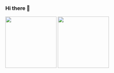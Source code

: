### Hi there 👋
<div>
  <img height="160px" src="https://github-readme-stats.vercel.app/api?username=Cuprum77&show_icons=true&count_private=true&title_color=ffa1ea&bg_color=ffffff&hide_border=true&count_private=false&hide_rank=true&include_all_commits=true&line_height=21">
  <img height="160px" src="https://github-readme-stats.vercel.app/api/top-langs/?username=Cuprum77&layout=compact&title_color=ffa1ea&bg_color=ffffff&hide_border=true&langs_count=10&count_private=true&include_all_commits=true&hide=html,objective-c,logos,processing">
</div>
<!--
**Cuprum77/Cuprum77** is a ✨ _special_ ✨ repository because its `README.md` (this file) appears on your GitHub profile.

Here are some ideas to get you started:

- 🔭 I’m currently working on ...
- 🌱 I’m currently learning ...
- 👯 I’m looking to collaborate on ...
- 🤔 I’m looking for help with ...
- 💬 Ask me about ...
- 📫 How to reach me: ...
- 😄 Pronouns: ...
- ⚡ Fun fact: ...
-->
